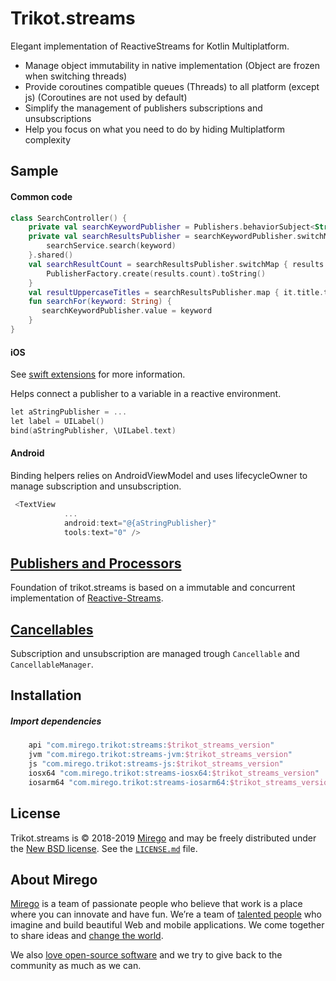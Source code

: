 # Trikot.streams

Elegant implementation of ReactiveStreams for Kotlin Multiplatform.

- Manage object immutability in native implementation (Object are frozen when switching threads)
- Provide coroutines compatible queues (Threads) to all platform (except js) (Coroutines are not used by default)
- Simplify the management of publishers subscriptions and unsubscriptions
- Help you focus on what you need to do by hiding Multiplatform complexity


## Sample
#### Common code
```kotlin
class SearchController() {
    private val searchKeywordPublisher = Publishers.behaviorSubject<String>("keyword")
    private val searchResultsPublisher = searchKeywordPublisher.switchMap { keyword ->
        searchService.search(keyword)
    }.shared()
    val searchResultCount = searchResultsPublisher.switchMap { results ->
        PublisherFactory.create(results.count).toString()
    }
    val resultUppercaseTitles = searchResultsPublisher.map { it.title.toUpperCase() }
    fun searchFor(keyword: String) {
       searchKeywordPublisher.value = keyword 
    }
}
```

#### iOS
See [swift extensions](./swift-extensions/README.md) for more information.

Helps connect a publisher to a variable in a reactive environment.
```kotlin
let aStringPublisher = ...
let label = UILabel()
bind(aStringPublisher, \UILabel.text)
```

#### Android
Binding helpers relies on AndroidViewModel and uses lifecycleOwner to manage subscription and unsubscription. 
```kotlin
 <TextView
            ...
            android:text="@{aStringPublisher}"
            tools:text="0" />
```

## [Publishers and Processors](./documentation/PUBLISHERS.md)
Foundation of trikot.streams is based on a immutable and concurrent implementation of [Reactive-Streams](https://www.reactive-streams.org/).

## [Cancellables](./documentation/CANCELLABLE.md)
Subscription and unsubscription are managed trough `Cancellable` and `CancellableManager`.

## Installation
##### Import dependencies
```groovy
    api "com.mirego.trikot:streams:$trikot_streams_version"
    jvm "com.mirego.trikot:streams-jvm:$trikot_streams_version"
    js "com.mirego.trikot:streams-js:$trikot_streams_version"
    iosx64 "com.mirego.trikot:streams-iosx64:$trikot_streams_version"
    iosarm64 "com.mirego.trikot:streams-iosarm64:$trikot_streams_version"
```

## License

Trikot.streams is © 2018-2019 [Mirego](https://www.mirego.com) and may be freely distributed under the [New BSD license](http://opensource.org/licenses/BSD-3-Clause). See the [`LICENSE.md`](https://github.com/mirego/trikot.streams/blob/master/LICENSE.md) file.

## About Mirego

[Mirego](https://www.mirego.com) is a team of passionate people who believe that work is a place where you can innovate and have fun. We’re a team of [talented people](https://life.mirego.com) who imagine and build beautiful Web and mobile applications. We come together to share ideas and [change the world](http://www.mirego.org).

We also [love open-source software](https://open.mirego.com) and we try to give back to the community as much as we can.
